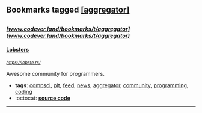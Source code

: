 ## Bookmarks tagged [[aggregator]](https://www.codever.land/search?q=[aggregator])

_<sup><sup>[www.codever.land/bookmarks/t/aggregator](www.codever.land/bookmarks/t/aggregator)</sup></sup>_
---
#### [Lobsters](https://lobste.rs/)
_<sup>https://lobste.rs/</sup>_

Awesome community for programmers.
* **tags**: [compsci](../tagged/compsci.md), [plt](../tagged/plt.md), [feed](../tagged/feed.md), [news](../tagged/news.md), [aggregator](../tagged/aggregator.md), [community](../tagged/community.md), [programming](../tagged/programming.md), [coding](../tagged/coding.md)
* :octocat: **[source code](https://github.com/lobsters/lobsters)**
---
